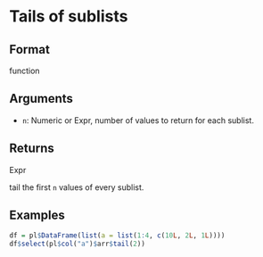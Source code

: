 # Tails of sublists

## Format

function

## Arguments

- `n`: Numeric or Expr, number of values to return for each sublist.

## Returns

Expr

tail the first `n` values of every sublist.

## Examples

```r
df = pl$DataFrame(list(a = list(1:4, c(10L, 2L, 1L))))
df$select(pl$col("a")$arr$tail(2))
```